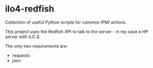 # ilo4-redfish

Collection of useful Python scripts for common IPMI actions.

This project uses the Redfish API to talk to the server - in my case a HP server with iLO 4.

The only two requirements are:
- requests
- json
